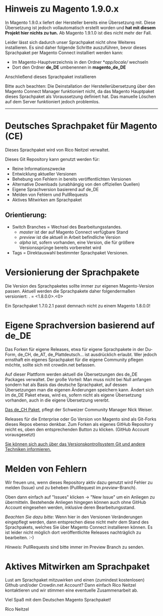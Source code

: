 # Hinweis zu Magento 1.9.0.x

In Magento 1.9.0.x liefert der Hersteller bereits eine Übersetzung mit. Diese Übersetzung ist jedoch vollautomatisch erstellt worden und **hat mit diesem Projekt hier nichts zu tun.** Ab Magento 1.9.1.0 ist dies nicht mehr der Fall.

Leider lässt sich dadurch unser Sprachpaket nicht ohne Weiteres installieren. Es sind daher folgende Schritte auszuführen, bevor dieses Sprachpaket per Magento Connect installiert werden kann:

- Im Magento-Hauptverzeichnis in den Ordner **app/locale/* wechseln
- Dort den Ordner **de_DE** umbenennen in **magento_de_DE**

Anschließend dieses Sprachpaket installieren

Bitte auch beachten: Die Deinstallation der Herstellerübersetzung über den Magento Connect Manager funktioniert nicht, da das Magento Hauptpaket dieses Sprachpaket als Voraussetzung definiert hat. Das manuelle Löschen auf dem Server funktioniert jedoch problemlos.

___


# Deutsches Sprachpaket für Magento (CE)
Dieses Sprachpaket wird von Rico Neitzel verwaltet.

Dieses Git Repository kann genutzt werden für:

* Reine Informationszwecke
* Entwicklung aktueller Versionen
* Behebung von Fehlern in bereits veröffentlichten Versionen
* Alternative Downloads (unabhängig von den offiziellen Quellen)
* Eigene Sprachversion basierend auf de_DE
* Melden von Fehlern und PullRequests
* Aktives Mitwirken am Sprachpaket

## Orientierung:

* Switch Branches = Wechsel des Bearbeitungsstandes.
  * _master_ ist der auf Magento Connect verfügbare Stand
  * _preview_ ist die aktuell in Arbeit befindliche Version
  * _alpha_ ist, sofern vorhanden, eine Version, die für größere Versionssprünge bereits vorbereitet wird
* Tags = Direktauswahl bestimmter Sprachpaket Versionen.

# Versionierung der Sprachpakete

Die Version des Sprachpaketes sollte immer zur eigenen Magento-Version passen. Aktuell werden die Sprachpakete daher folgendermaßen versioniert: <magento-version>.<sprachpaket-version> = <1.8.0.0>.<0>

Ein Sprachpaket 1.7.0.2.1 passt demnach nicht zu einem Magento 1.8.0.0!

# Eigene Sprachversion basierend auf de_DE

Das Forken für eigene Releases, etwa für eigene Sprachpakete in der Du-Form, de_CH, de_AT, de_Plattdeutsch… ist ausdrücklich erlaubt. Wer jedoch ernsthaft ein eigenes Sprachpaket für die eigene Community pflegen möchte, sollte sich mit crowdin.net befassen.

Auf dieser Plattform werden aktuell die Übersetzungen des de_DE Packages verwaltet. Der große Vorteil: Man muss nicht bei Null anfangen sondern hat als Basis das deutsche Sprachpaket, auf dessen Übersetzungen man die eigenen Änderungen speichern kann. Ändert sich im de_DE Paket etwas, wird es, sofern nicht als eigene Übersetzung vorhanden, auch in die eigene Übersetzung vererbt.
 
[Das de_CH Paket](https://github.com/openstream/German_LocalePack_de_CH), pflegt der Schweizer Community Manager Nick Weiser.

Releases für die Enterprise oder Go Version von Magento sind als Git-Forks dieses Repos ebenso denkbar. Zum Forken als eigenes GitHub Repository reicht es, oben den entsprechenden Button zu klicken. (GitHub Account vorausgesetzt)

[Sie können sich auch über das Versionskontrollsystem Git und andere Techniken informieren.](http://git-scm.com/)

# Melden von Fehlern

Wir freuen uns, wenn dieses Repository aktiv dazu genutzt wird Fehler zu melden (Issue) und zu beheben (PullRequest im _preview_-Branch).

Oben dann einfach auf "Issues" klicken -> "New Issue" um ein Anliegen zu übermitteln. Bestehende Anliegen hingegen können auch ohne GitHub Account eingesehen werden, inklusive deren Bearbeitungsstand.

_Beachten Sie dazu bitte:_ Wenn hier in den Versionen Veränderungen eingepflegt werden, dann entsprechen diese nicht mehr dem Stand des Sprachpakets, welches Sie über Magento Connect installieren können. Es ist leider nicht möglich dort veröffentlichte Releases nachträglich zu bearbeiten. :-)

_Hinweis:_ PullRequests sind bitte immer im Preview Branch zu senden.


# Aktives Mitwirken am Sprachpaket

Lust am Sprachpaket mitzuwirken und einen (zumindest kostenlosen) Github und/oder Crowdin.net Account? Dann einfach Rico Neitzel kontaktieren und wir stimmen eine eventuelle Zusammenarbeit ab.

Viel Spaß mit dem Deutschen Magento Sprachpaket!

Rico Neitzel
